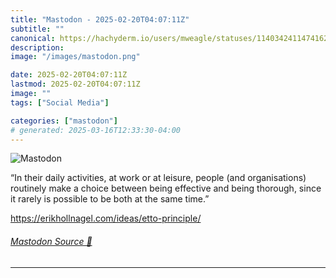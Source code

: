 ```yaml
---
title: "Mastodon - 2025-02-20T04:07:11Z"
subtitle: ""
canonical: https://hachyderm.io/users/mweagle/statuses/114034241147416238
description:
image: "/images/mastodon.png"

date: 2025-02-20T04:07:11Z
lastmod: 2025-02-20T04:07:11Z
image: ""
tags: ["Social Media"]

categories: ["mastodon"]
# generated: 2025-03-16T12:33:30-04:00
---
```

![Mastodon](/images/mastodon.png)

<p>“In their daily activities, at work or at leisure, people (and organisations) routinely make a choice between being effective and being thorough, since it rarely is possible to be both at the same time.”</p><p><a href="https://erikhollnagel.com/ideas/etto-principle/" target="_blank" rel="nofollow noopener noreferrer" translate="no"><span class="invisible">https://</span><span class="ellipsis">erikhollnagel.com/ideas/etto-p</span><span class="invisible">rinciple/</span></a></p>


###### [Mastodon Source 🐘](https://hachyderm.io/@mweagle/114034241147416238)

___
